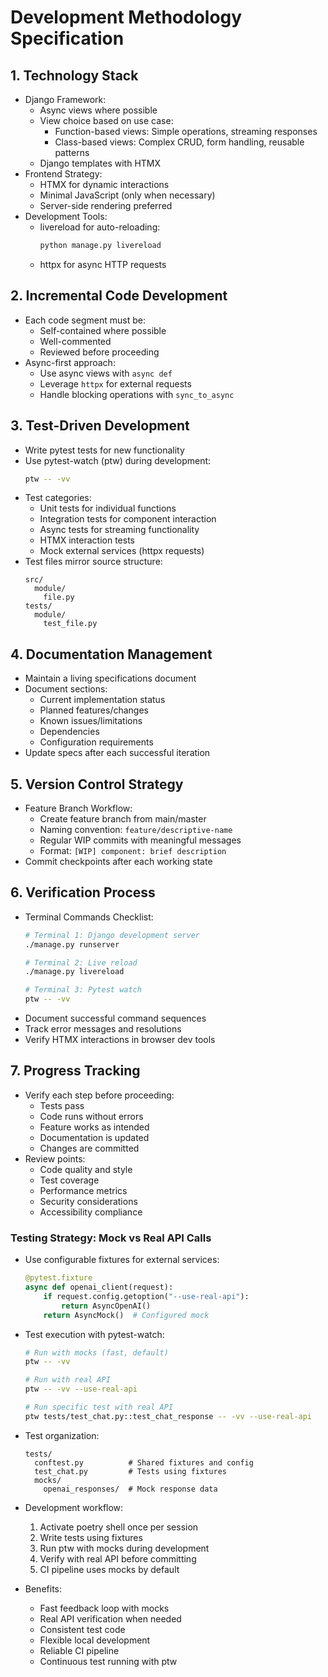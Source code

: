 # Development Methodology Specification

## 1. Technology Stack
- Django Framework:
  - Async views where possible
  - View choice based on use case:
    * Function-based views: Simple operations, streaming responses
    * Class-based views: Complex CRUD, form handling, reusable patterns
  - Django templates with HTMX
- Frontend Strategy:
  - HTMX for dynamic interactions
  - Minimal JavaScript (only when necessary)
  - Server-side rendering preferred
- Development Tools:
  - livereload for auto-reloading:
    ```bash
    python manage.py livereload
    ```
  - httpx for async HTTP requests

## 2. Incremental Code Development
- Each code segment must be:
  - Self-contained where possible
  - Well-commented
  - Reviewed before proceeding
- Async-first approach:
  - Use async views with `async def`
  - Leverage `httpx` for external requests
  - Handle blocking operations with `sync_to_async`

## 3. Test-Driven Development
- Write pytest tests for new functionality
- Use pytest-watch (ptw) during development:
  ```bash
  ptw -- -vv
  ```
- Test categories:
  - Unit tests for individual functions
  - Integration tests for component interaction
  - Async tests for streaming functionality
  - HTMX interaction tests
  - Mock external services (httpx requests)
- Test files mirror source structure:
  ```
  src/
    module/
      file.py
  tests/
    module/
      test_file.py
  ```

## 4. Documentation Management
- Maintain a living specifications document
- Document sections:
  - Current implementation status
  - Planned features/changes
  - Known issues/limitations
  - Dependencies
  - Configuration requirements
- Update specs after each successful iteration

## 5. Version Control Strategy
- Feature Branch Workflow:
  - Create feature branch from main/master
  - Naming convention: `feature/descriptive-name`
  - Regular WIP commits with meaningful messages
  - Format: `[WIP] component: brief description`
- Commit checkpoints after each working state

## 6. Verification Process
- Terminal Commands Checklist:
  ```bash
  # Terminal 1: Django development server
  ./manage.py runserver

  # Terminal 2: Live reload
  ./manage.py livereload

  # Terminal 3: Pytest watch
  ptw -- -vv
  ```
- Document successful command sequences
- Track error messages and resolutions
- Verify HTMX interactions in browser dev tools

## 7. Progress Tracking
- Verify each step before proceeding:
  - Tests pass
  - Code runs without errors
  - Feature works as intended
  - Documentation is updated
  - Changes are committed
- Review points:
  - Code quality and style
  - Test coverage
  - Performance metrics
  - Security considerations
  - Accessibility compliance

### Testing Strategy: Mock vs Real API Calls
- Use configurable fixtures for external services:
  ```python
  @pytest.fixture
  async def openai_client(request):
      if request.config.getoption("--use-real-api"):
          return AsyncOpenAI()
      return AsyncMock()  # Configured mock
  ```

- Test execution with pytest-watch:
  ```bash
  # Run with mocks (fast, default)
  ptw -- -vv

  # Run with real API
  ptw -- -vv --use-real-api

  # Run specific test with real API
  ptw tests/test_chat.py::test_chat_response -- -vv --use-real-api
  ```

- Test organization:
  ```
  tests/
    conftest.py          # Shared fixtures and config
    test_chat.py         # Tests using fixtures
    mocks/
      openai_responses/  # Mock response data
  ```

- Development workflow:
  1. Activate poetry shell once per session
  2. Write tests using fixtures
  3. Run ptw with mocks during development
  4. Verify with real API before committing
  5. CI pipeline uses mocks by default

- Benefits:
  * Fast feedback loop with mocks
  * Real API verification when needed
  * Consistent test code
  * Flexible local development
  * Reliable CI pipeline
  * Continuous test running with ptw
